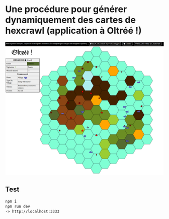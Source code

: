 # Une procédure pour générer dynamiquement des cartes de hexcrawl (application à Oltréé !)

![Capture d'écran](screenshot-01.png)

<!--
## Motivation

[Oltréé !](http://johndoe-rpg.com/catalogue/oltree) est un JDR encourageant le jeu « sandbox » et favorisant la création dynamique du contenu narratif (par le recours à l'improvisation et à des outils de narration partagée). Si le travail de préparation du MJ s'en trouve considérablement réduit, il est toutefois nécessaire de préparer la carte qui servira de support à l'aventure. Cette contribution propose une méthode pour supprimer cette étape de création de la carte *a priori* du jeu.
Le MJ peut ainsi lancer une campagne avec uniquement quelques notes sur les factions qu'il veut convoquer (c'est-à-dire 15 minutes dans un bus avec un bloc-note et un stylo).
-->

## Test

	npm i
	npm run dev
	-> http://localhost:3333